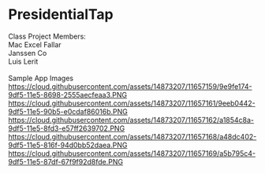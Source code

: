 # PresidentialTap
Class Project
Members: </br>
Mac Excel Fallar </br>
Janssen Co </br>
Luis Lerit </br>
</br>
Sample App Images</br>
https://cloud.githubusercontent.com/assets/14873207/11657159/9e9fe174-9df5-11e5-8698-2555aecfeaa3.PNG
https://cloud.githubusercontent.com/assets/14873207/11657161/9eeb0442-9df5-11e5-90b5-e0cdaf86016b.PNG
https://cloud.githubusercontent.com/assets/14873207/11657162/a1854c8a-9df5-11e5-8fd3-e57ff2639702.PNG
https://cloud.githubusercontent.com/assets/14873207/11657168/a48dc402-9df5-11e5-816f-94d0bb52daea.PNG
https://cloud.githubusercontent.com/assets/14873207/11657169/a5b795c4-9df5-11e5-87df-67f9f92d8fde.PNG
